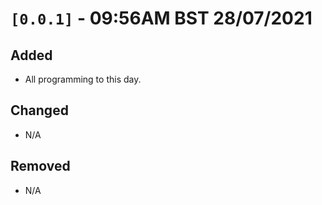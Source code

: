 # `[0.0.1]` - 09:56AM BST 28/07/2021

## Added
- All programming to this day.

## Changed
- N/A

## Removed
- N/A
